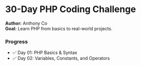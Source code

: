 # 30-Day PHP Coding Challenge

**Author:** Anthony Co  
**Goal:** Learn PHP from basics to real-world projects.

### Progress
- ✅ Day 01: PHP Basics & Syntax  
- ✅ Day 02: Variables, Constants, and Operators  

